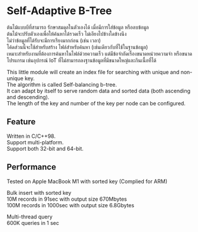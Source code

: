 # Self-Adaptive B-Tree
  
ต้นไม้แบบบีที่สามารถ รักษาสมดุลในตัวเองได้ เมื่อมีการใส่ข้อมูล หรือลบข้อมูล   
ต้นไม้จะปรับตัวเองเพื่อให้ค้นหาได้รวดเร็ว ไม่เอียงไปข้างใดข้างนึง  
ไม่ว่าข้อมูลที่ได้รับจะมีการเรียงมากก่อน (เช่น เวลา)  
โค้ดส่วนนี้จะใช้สำหรับสร้าง ไฟล์สำหรับค้นหา (เช่นเดียวกับที่ใช้ในฐานข้อมูล)  
เหมาะสำหรับงานที่ต้องการค้นหาในไฟล์ด้วยความเร็ว แต่มีข้อจำกัดเรื่องขนาดหน่วยความจำ หรือขนาดโปรแกรม  เช่นอุปกรณ์ IoT ที่ไม่สามารถลงฐานข้อมูลที่มีขนาดใหญ่และกินเนื้อที่ได้

This little module will create an index file for searching with unique and non-unique key.  
The algorithm is called Self-balancing b-tree.  
It can adapt by itself to serve random data and sorted data (both ascending and descending).  
The length of the key and number of the key per node can be configured.  
  
## Feature
Written in C/C++98.  
Support multi-platform.  
Support both 32-bit and 64-bit.  
  
## Performance
Tested on Apple MacBook M1 with sorted key (Complied for ARM) 
  
Bulk insert with sorted key  
10M records in 91sec with output size 670Mbytes  
100M records in 1000sec with output size 6.8Gbytes  
  
Multi-thread query   
600K queries in 1 sec  

